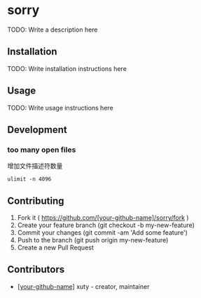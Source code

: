 # sorry

TODO: Write a description here

## Installation

TODO: Write installation instructions here

## Usage

TODO: Write usage instructions here

## Development

### too many open files
增加文件描述符数量
```
ulimit -n 4096
```

## Contributing

1. Fork it ( https://github.com/[your-github-name]/sorry/fork )
2. Create your feature branch (git checkout -b my-new-feature)
3. Commit your changes (git commit -am 'Add some feature')
4. Push to the branch (git push origin my-new-feature)
5. Create a new Pull Request

## Contributors

- [[your-github-name]](https://github.com/[your-github-name]) xuty - creator, maintainer
